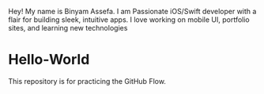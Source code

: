 Hey! My name is Binyam Assefa. I am Passionate iOS/Swift developer with a flair for building sleek, intuitive apps. I love working on mobile UI, portfolio sites, and learning new technologies

# Hello-World
This repository is for practicing the GitHub Flow.

